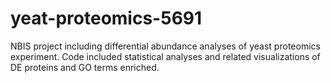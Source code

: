 # yeat-proteomics-5691

NBIS project including differential abundance analyses of yeast proteomics experiment.
Code included statistical analyses and related visualizations of DE proteins and GO terms enriched.
